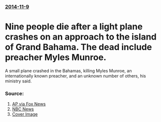 ### [2014-11-9](/news/2014/11/9/index.md)

# Nine people die after a light plane crashes on an approach to the island of Grand Bahama. The dead include preacher Myles Munroe. 

A small plane crashed in the Bahamas, killing Myles Munroe, an internationally known preacher, and an unknown number of others, his ministry said.


### Source:

1. [AP via Fox News](http://www.foxnews.com/world/2014/11/09/plane-with-people-on-board-crashes-in-bahamas-govt-says-some-fatalities/)
2. [NBC News](http://www.nbcnews.com/news/world/prominent-preacher-myles-munroe-killed-small-plane-crash-bahamas-n244831)
2. [Cover Image](https://media2.s-nbcnews.com/j/newscms/2014_46/758891/141110-bahamas-crash-5a_596f4cfe65f0f5444835441729524694.nbcnews-fp-1200-800.jpg)
